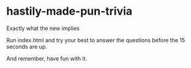 # hastily-made-pun-trivia
Exactly what the new implies

Run index.html and try your best to answer the questions before the 15 seconds are up.

And remember, have fun with it.
